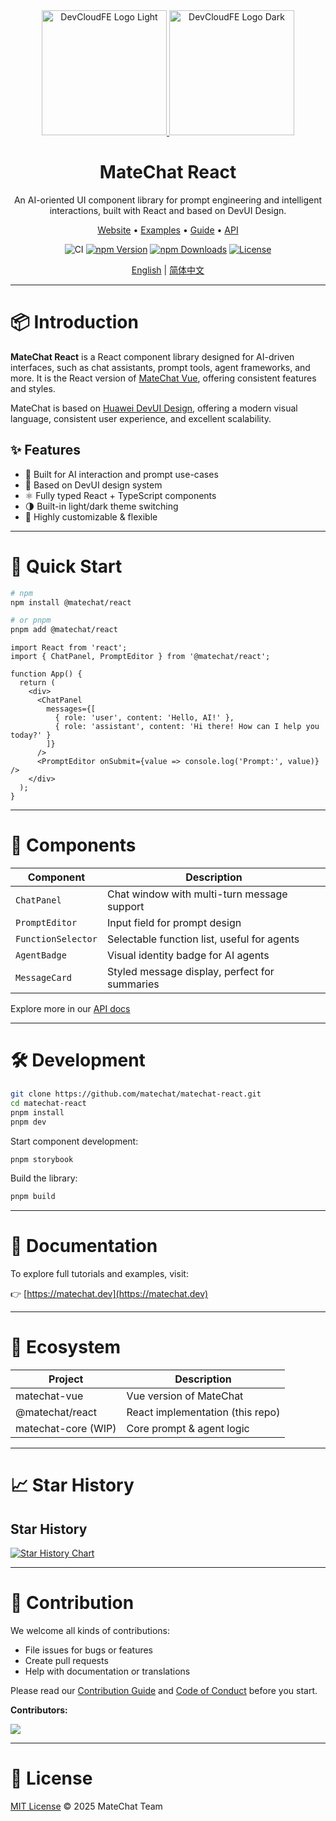 <div align="center">
  <!-- 亮色模式 logo -->
  <a href="https://github.com/DevCloudFE#gh-light-mode-only">
    <img src="https://raw.githubusercontent.com/DevCloudFE/.github/main/profile/logo-light.svg" alt="DevCloudFE Logo Light" width="200" />
  </a>

  <!-- 暗色模式 logo -->
  <a href="https://github.com/DevCloudFE#gh-dark-mode-only">
    <img src="https://raw.githubusercontent.com/DevCloudFE/.github/main/profile/logo-dark.svg" alt="DevCloudFE Logo Dark" width="200" />
  </a>
</div>

<div align="center">
  <h1>MateChat React</h1>
</div>

<div align="center">

An AI-oriented UI component library for prompt engineering and intelligent interactions, built with React and based on DevUI Design.

<p align="center">
  <a href="https://matechat.dev">Website</a> •
  <a href="https://matechat.dev/example">Examples</a> •
  <a href="https://matechat.dev/guide/getting-started">Guide</a> •
  <a href="https://matechat.dev/api">API</a>
</p>

![CI](https://github.com/matechat/matechat-react/actions/workflows/ci.yml/badge.svg)
[![npm Version](https://img.shields.io/npm/v/@matechat/react.svg)](https://www.npmjs.com/package/@matechat/react)
[![npm Downloads](https://img.shields.io/npm/dm/@matechat/react.svg)](https://www.npmjs.com/package/@matechat/react)
[![License](https://img.shields.io/badge/license-MIT-blue.svg)](./LICENSE)

</div>

<div align="center">

[English](./README.md) | [简体中文](./README.zh-CN.md)

</div>

---

# 📦 Introduction

**MateChat React** is a React component library designed for AI-driven interfaces, such as chat assistants, prompt tools, agent frameworks, and more. It is the React version of [MateChat Vue](https://github.com/matechat/matechat-vue), offering consistent features and styles.

MateChat is based on [Huawei DevUI Design](https://devui.design/), offering a modern visual language, consistent user experience, and excellent scalability.

## ✨ Features

- 🧠 Built for AI interaction and prompt use-cases
- 🎨 Based on DevUI design system
- ⚛️ Fully typed React + TypeScript components
- 🌗 Built-in light/dark theme switching
- 🔌 Highly customizable & flexible

---

# 🚀 Quick Start

```bash
# npm
npm install @matechat/react

# or pnpm
pnpm add @matechat/react
```

```tsx
import React from 'react';
import { ChatPanel, PromptEditor } from '@matechat/react';

function App() {
  return (
    <div>
      <ChatPanel
        messages={[
          { role: 'user', content: 'Hello, AI!' },
          { role: 'assistant', content: 'Hi there! How can I help you today?' }
        ]}
      />
      <PromptEditor onSubmit={value => console.log('Prompt:', value)} />
    </div>
  );
}
```

---

# 🧩 Components

| Component          | Description                                   |
| ------------------ | --------------------------------------------- |
| `ChatPanel`        | Chat window with multi-turn message support   |
| `PromptEditor`     | Input field for prompt design                 |
| `FunctionSelector` | Selectable function list, useful for agents   |
| `AgentBadge`       | Visual identity badge for AI agents           |
| `MessageCard`      | Styled message display, perfect for summaries |

Explore more in our [API docs](https://matechat.dev/api)

---

# 🛠 Development

```bash
git clone https://github.com/matechat/matechat-react.git
cd matechat-react
pnpm install
pnpm dev
```

Start component development:

```bash
pnpm storybook
```

Build the library:

```bash
pnpm build
```

---

# 📖 Documentation

To explore full tutorials and examples, visit:

👉 [https://matechat.dev](https://matechat.dev)

---

# 🌱 Ecosystem

| Project             | Description                      |
| ------------------- | -------------------------------- |
| matechat-vue        | Vue version of MateChat          |
| @matechat/react     | React implementation (this repo) |
| matechat-core (WIP) | Core prompt & agent logic        |

---

# 📈 Star History

## Star History

[![Star History Chart](https://api.star-history.com/svg?repos=DevCloudFE/matechat-react&type=Date)](https://www.star-history.com/#DevCloudFE/matechat-react&Date)

---

# 🤝 Contribution

We welcome all kinds of contributions:

* File issues for bugs or features
* Create pull requests
* Help with documentation or translations

Please read our [Contribution Guide](./CONTRIBUTING.md) and [Code of Conduct](./CODE_OF_CONDUCT.md) before you start.

**Contributors:**

<a href="https://github.com/DevCloudFE/matechat-react/graphs/contributors">
  <img src="https://contrib.rocks/image?repo=DevCloudFE/matechat-react" />
</a>

---

# 📄 License

[MIT License](./LICENSE) © 2025 MateChat Team


